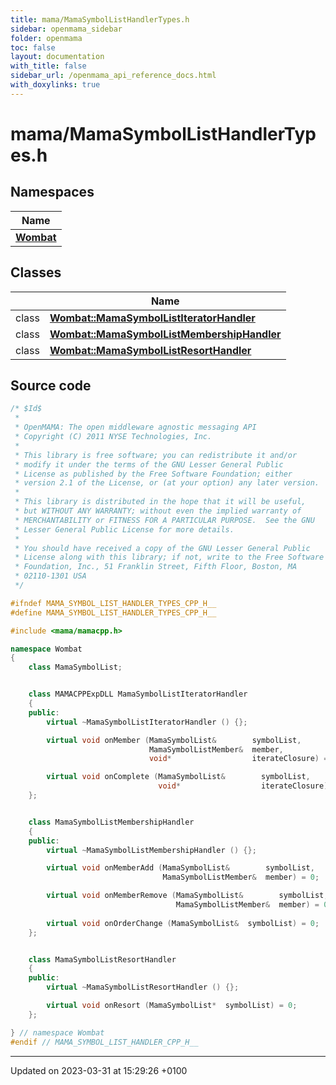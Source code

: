 ```yaml
---
title: mama/MamaSymbolListHandlerTypes.h
sidebar: openmama_sidebar
folder: openmama
toc: false
layout: documentation
with_title: false
sidebar_url: /openmama_api_reference_docs.html
with_doxylinks: true
---
```


# mama/MamaSymbolListHandlerTypes.h



## Namespaces

| Name           |
| -------------- |
| **[Wombat](namespaceWombat.html)**  |

## Classes

|                | Name           |
| -------------- | -------------- |
| class | **[Wombat::MamaSymbolListIteratorHandler](classWombat_1_1MamaSymbolListIteratorHandler.html)**  |
| class | **[Wombat::MamaSymbolListMembershipHandler](classWombat_1_1MamaSymbolListMembershipHandler.html)**  |
| class | **[Wombat::MamaSymbolListResortHandler](classWombat_1_1MamaSymbolListResortHandler.html)**  |




## Source code

```cpp
/* $Id$
 *
 * OpenMAMA: The open middleware agnostic messaging API
 * Copyright (C) 2011 NYSE Technologies, Inc.
 *
 * This library is free software; you can redistribute it and/or
 * modify it under the terms of the GNU Lesser General Public
 * License as published by the Free Software Foundation; either
 * version 2.1 of the License, or (at your option) any later version.
 *
 * This library is distributed in the hope that it will be useful,
 * but WITHOUT ANY WARRANTY; without even the implied warranty of
 * MERCHANTABILITY or FITNESS FOR A PARTICULAR PURPOSE.  See the GNU
 * Lesser General Public License for more details.
 *
 * You should have received a copy of the GNU Lesser General Public
 * License along with this library; if not, write to the Free Software
 * Foundation, Inc., 51 Franklin Street, Fifth Floor, Boston, MA
 * 02110-1301 USA
 */

#ifndef MAMA_SYMBOL_LIST_HANDLER_TYPES_CPP_H__
#define MAMA_SYMBOL_LIST_HANDLER_TYPES_CPP_H__

#include <mama/mamacpp.h>

namespace Wombat 
{
    class MamaSymbolList;


    class MAMACPPExpDLL MamaSymbolListIteratorHandler
    {
    public:
        virtual ~MamaSymbolListIteratorHandler () {};

        virtual void onMember (MamaSymbolList&        symbolList,
                               MamaSymbolListMember&  member,
                               void*                  iterateClosure) = 0;

        virtual void onComplete (MamaSymbolList&        symbolList,
                                 void*                  iterateClosure) {}
    };


    class MamaSymbolListMembershipHandler
    {
    public:
        virtual ~MamaSymbolListMembershipHandler () {};

        virtual void onMemberAdd (MamaSymbolList&        symbolList,
                                  MamaSymbolListMember&  member) = 0;

        virtual void onMemberRemove (MamaSymbolList&        symbolList,
                                     MamaSymbolListMember&  member) = 0;
        
        virtual void onOrderChange (MamaSymbolList&  symbolList) = 0;
    };


    class MamaSymbolListResortHandler
    {
    public:
        virtual ~MamaSymbolListResortHandler () {};

        virtual void onResort (MamaSymbolList*  symbolList) = 0;
    };

} // namespace Wombat
#endif // MAMA_SYMBOL_LIST_HANDLER_CPP_H__
```


-------------------------------

Updated on 2023-03-31 at 15:29:26 +0100
